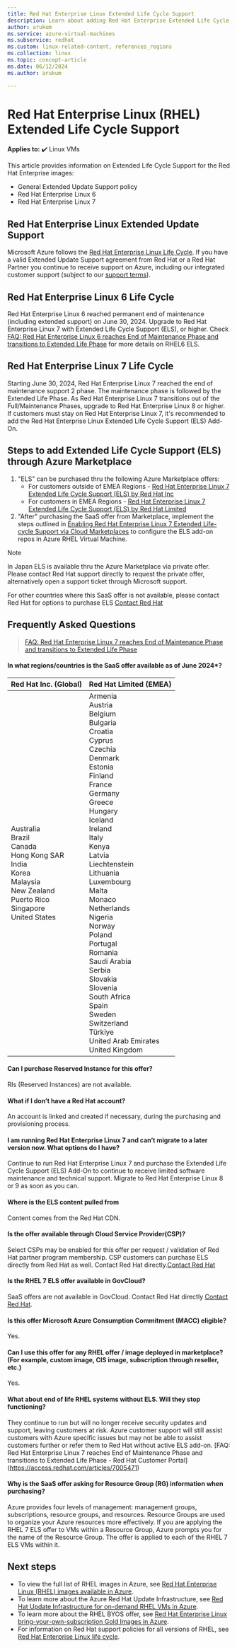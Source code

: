```yaml
---
title: Red Hat Enterprise Linux Extended Life Cycle Support
description: Learn about adding Red Hat Enterprise Extended Life Cycle Support Add-on
author: arukum
ms.service: azure-virtual-machines
ms.subservice: redhat
ms.custom: linux-related-content, references_regions
ms.collection: linux
ms.topic: concept-article
ms.date: 06/12/2024
ms.author: arukum

---
```


# Red Hat Enterprise Linux (RHEL) Extended Life Cycle Support

**Applies to:** :heavy_check_mark: Linux VMs

This article provides information on Extended Life Cycle Support for the Red Hat Enterprise images:
* General Extended Update Support policy
* Red Hat Enterprise Linux 6
* Red Hat Enterprise Linux 7 

## Red Hat Enterprise Linux Extended Update Support

Microsoft Azure follows the [Red Hat Enterprise Linux Life Cycle](https://access.redhat.com/support/policy/updates/errata/#:~:text=Red%20Hat%20Enterprise%20Linux%20Version%208%20and%209,Support%20Phases%20followed%20by%20an%20Extended%20Life%20Phase.). If you have a valid Extended Update Support agreement from Red Hat or a Red Hat Partner you continue to receive support on Azure, including our integrated customer support  (subject to our [support terms](/troubleshoot/azure/cloud-services/support-linux-open-source-technology)).

## Red Hat Enterprise Linux 6 Life Cycle
Red Hat Enterprise Linux 6 reached permanent end of maintenance (including extended support) on June 30, 2024. Upgrade to Red Hat Enterprise Linux 7 with Extended Life Cycle Support (ELS), or higher. Check [FAQ: Red Hat Enterprise Linux 6 reaches End of Maintenance Phase and transitions to Extended Life Phase](https://access.redhat.com/articles/4665701) for more details on RHEL6 ELS.

## Red Hat Enterprise Linux 7 Life Cycle
Starting June 30, 2024, Red Hat Enterprise Linux 7 reached the end of maintenance support 2 phase. The maintenance phase is followed by the Extended Life Phase. As Red Hat Enterprise Linux 7 transitions out of the Full/Maintenance Phases, upgrade to Red Hat Enterprise Linux 8 or higher. If customers must stay on Red Hat Enterprise Linux 7, it's recommended to add the Red Hat Enterprise Linux Extended Life Cycle Support (ELS) Add-On.

## Steps to add Extended Life Cycle Support (ELS) through Azure Marketplace
1. "ELS" can be purchased thru the following Azure Marketplace offers: 
    - For customers outside of EMEA Regions - [Red Hat Enterprise Linux 7 Extended Life Cycle Support (ELS) by Red Hat Inc](https://azuremarketplace.microsoft.com/marketplace/apps/redhat.rh-rhel-els-7?tab=Overview) 
    - For customers in EMEA Regions - [Red Hat Enterprise Linux 7 Extended Life Cycle Support (ELS) by Red Hat Limited](https://azuremarketplace.microsoft.com/marketplace/apps/redhat-limited.rh-rhel-els-7?tab=Overview) 
1. "After" purchasing the SaaS offer from Marketplace, implement the steps outlined in [Enabling Red Hat Enterprise Linux 7 Extended Life-cycle Support via Cloud Marketplaces](https://access.redhat.com/articles/rhel-7-els-on-cloud) to configure the ELS add-on repos in Azure RHEL Virtual Machine.

> [!Note]
> In Japan ELS is available thru the Azure Marketplace via private offer. Please contact Red Hat support directly to request the private offer, alternatively open a support ticket through Microsoft support.
>
> For other countries where this SaaS offer is not available, please contact Red Hat for options to purchase ELS [Contact Red Hat](https://www.redhat.com/en/contact) 

## Frequently Asked Questions
> [FAQ: Red Hat Enterprise Linux 7 reaches End of Maintenance Phase and transitions to Extended Life Phase](https://access.redhat.com/articles/7005471)

#### In what regions/countries is the SaaS offer available as of June 2024*?
| Red Hat Inc. (Global)  | Red Hat Limited (EMEA)  |
  | ---------------------- | ----------------------- |
  | Australia<br>Brazil<br>Canada<br>Hong Kong SAR<br>India<br>Korea<br>Malaysia<br>New Zealand<br>Puerto Rico<br>Singapore<br>United States | Armenia<br>Austria<br>Belgium<br>Bulgaria<br>Croatia<br>Cyprus<br>Czechia<br>Denmark<br>Estonia<br>Finland<br>France<br>Germany<br>Greece<br>Hungary<br>Iceland<br>Ireland<br>Italy<br>Kenya<br>Latvia<br>Liechtenstein<br>Lithuania<br>Luxembourg<br>Malta<br>Monaco<br>Netherlands<br>Nigeria<br>Norway<br>Poland<br>Portugal<br>Romania<br>Saudi Arabia<br>Serbia<br>Slovakia<br>Slovenia<br>South Africa<br>Spain<br>Sweden<br>Switzerland<br>Türkiye<br>United Arab Emirates<br>United Kingdom

#### Can I purchase Reserved Instance for this offer? 
RIs (Reserved Instances) are not available.

#### What if I don’t have a Red Hat account?
An account is linked and created if necessary, during the purchasing and provisioning process. 

#### I am running Red Hat Enterprise Linux 7 and can’t migrate to a later version now. What options do I have?
Continue to run Red Hat Enterprise Linux 7 and purchase the Extended Life Cycle Support (ELS) Add-On to continue to receive limited software maintenance and technical support. Migrate to Red Hat Enterprise Linux 8 or 9 as soon as you can.

#### Where is the ELS content pulled from
Content comes from the Red Hat CDN.

#### Is the offer available through Cloud Service Provider(CSP)?
Select CSPs may be enabled for this offer per request / validation of Red Hat partner program membership. CSP customers can purchase ELS directly from Red Hat as well. Contact Red Hat directly.[Contact Red Hat](https://www.redhat.com/en/contact) 

#### Is the RHEL 7 ELS offer available in GovCloud?
SaaS offers are not available in GovCloud. Contact Red Hat directly [Contact Red Hat](https://www.redhat.com/en/contact). 

#### Is this offer Microsoft Azure Consumption Commitment (MACC) eligible?
Yes.

#### Can I use this offer for any RHEL offer / image deployed in marketplace? (For example, custom image, CIS image, subscription through reseller, etc.) 
Yes.

#### What about end of life RHEL systems without ELS. Will they stop functioning? 
They continue to run but will no longer receive security updates and support, leaving customers at risk. Azure customer support will still assist customers with Azure specific issues but may not be able to assist customers further or refer them to Red Hat without active ELS add-on.
[FAQ: Red Hat Enterprise Linux 7 reaches End of Maintenance Phase and transitions to Extended Life Phase - Red Hat Customer Portal] (https://access.redhat.com/articles/7005471)

#### Why is the SaaS offer asking for Resource Group (RG) information when purchasing? 
Azure provides four levels of management: management groups, subscriptions, resource groups, and resources. Resource Groups are used to organize your Azure resources more effectively. If you are applying the RHEL 7 ELS offer to VMs within a Resource Group, Azure prompts you for the name of the Resource Group. The offer is applied to each of the RHEL 7 ELS VMs within it.

## Next steps

* To view the full list of RHEL images in Azure, see [Red Hat Enterprise Linux (RHEL) images available in Azure](./redhat-imagelist.md).
* To learn more about the Azure Red Hat Update Infrastructure, see [Red Hat Update Infrastructure for on-demand RHEL VMs in Azure](./redhat-rhui.md).
* To learn more about the RHEL BYOS offer, see [Red Hat Enterprise Linux bring-your-own-subscription Gold Images in Azure](./byos.md).
* For information on Red Hat support policies for all versions of RHEL, see [Red Hat Enterprise Linux life cycle](https://access.redhat.com/support/policy/updates/errata).


